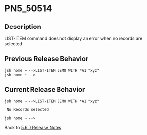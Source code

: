 # PN5_50514

<PageHeader />

## Description

LIST-ITEM command does not display an error when no records are selected

## Previous Release Behavior

```
jsh home ~ -->LIST-ITEM DEMO WITH *A1 "xyz"
jsh home ~ -->
```

## Current Release Behavior

```
jsh home ~ -->LIST-ITEM DEMO WITH *A1 "xyz"

 No Records selected

jsh home ~ -->
```

Back to [5.6.0 Release Notes](./../README.md)

<PageFooter />
